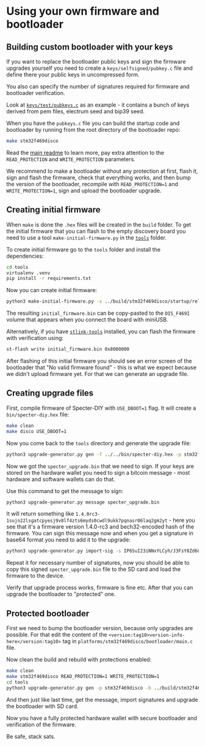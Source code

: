 # Using your own firmware and bootloader

## Building custom bootloader with your keys

If you want to replace the bootloader public keys and sign the firmware upgrades yourself
you need to create a `keys/selfsigned/pubkey.c` file and define there your public keys in uncompressed form.

You also can specify the number of signatures required for firmware and bootloader verification.

Look at [`keys/test/pubkeys.c`](../keys/test/pubkeys.c) as an example - it contains a bunch of keys derived from pem files, electrum seed and bip39 seed.

When you have the `pubkeys.c` file you can build the startup code and bootloader by running from the root directory of the bootloader repo:

```sh
make stm32f469disco
```

Read the [main readme](../README.md) to learn more, pay extra attention to the `READ_PROTECTION` and `WRITE_PROTECTION` parameters.

We recommend to make a bootloader without any protection at first, flash it, sign and flash the firmware, check that everything works, and then bump the version of the bootloader, recompile with `READ_PROTECTION=1` and `WRITE_PROTECTION=1`, sign and upload the bootloader upgrade.

## Creating initial firmware

When `make` is done the `.hex` files will be created in the `build` folder. To get the initial firmware that you can flash to the empty discovery board you need to use a tool `make-initial-firmware.py` in the [`tools`](../tools) folder.

To create initial firmware go to the `tools` folder and install the dependencies:

```sh
cd tools
virtualenv .venv
pip install -r requirements.txt
```

Now you can create initial firmware:

```sh
python3 make-initial-firmware.py -s ../build/stm32f469disco/startup/release/startup.hex -b ../build/stm32f469disco/bootloader/release/bootloader.hex -bin initial_firmware.bin
```

The resulting `initial_firmware.bin` can be copy-pasted to the `DIS_F469I` volume that appears when you connect the board with miniUSB.

Alternatively, if you have [`stlink-tools`](https://github.com/stlink-org/stlink) installed, you can flash the firmware with verification using:
```sh
st-flash write initial_firmware.bin 0x8000000
```

After flashing of this initial firmware you should see an error screen of the bootloader that "No valid firmware found" - this is what we expect because we didn't upload firmware yet. For that we can generate an upgrade file.

## Creating upgrade files

First, compile firmware of Specter-DIY with `USE_DBOOT=1` flag. It will create a `bin/specter-diy.hex` file:

```sh
make clean
make disco USE_DBOOT=1
```

Now you come back to the `tools` directory and generate the upgrade file:

```sh
python3 upgrade-generator.py gen -f ../../bin/specter-diy.hex -p stm32f469disco specter_upgrade.bin
```

Now we got the `specter_upgrade.bin` that we need to sign. If your keys are stored on the hardware wallet you need to sign a bitcoin message - most hardware and software wallets can do that.

Use this command to get the message to sign:

```sh
python3 upgrade-generator.py message specter_upgrade.bin 
```

It will return something like `1.4.0rc3-1sujn22lsgatcpyesj9v8lf4zts6myds0cwdl9ukk7pqnasr06laq2gm2yt` - here you see that it's a firmware version 1.4.0-rc3 and bech32-encoded hash of the firmware. You can sign this message now and when you get a signature in base64 format you need to add it to the upgrade:

```sh
python3 upgrade-generator.py import-sig -s IP6SuI23iNNxYLCyh/J3FsY8Zd687tfMNFR37ZppprGNDG1Ij3Oh4u3PvrYmdno/PRG9Lqourael5oAJ+kWT+d4= specter_upgrade.bin
```

Repeat it for necessary number of signatures, now you should be able to copy this signed `specter_upgrade.bin` file to the SD card and load the firmware to the device.

Verify that upgrade process works, firmware is fine etc. After that you can upgrade the bootloader to "protected" one.

## Protected bootloader

First we need to bump the bootloader version, because only upgrades are possible. For that edit the content of the `<version:tag10>version-info-here</version:tag10>` tag in `platforms/stm32f469disco/bootloader/main.c` file.

Now clean the build and rebuild with protections enabled:

```sh
make clean
make stm32f469disco READ_PROTECTION=1 WRITE_PROTECTION=1
cd tools
python3 upgrade-generator.py gen -p stm32f469disco -b ../build/stm32f469disco/bootloader/release/bootloader.hex specter_upgrade_bootloader.bin
```

And then just like last time, get the message, import signatures and upgrade the bootloader with SD card.

Now you have a fully protected hardware wallet with secure bootloader and verification of the firmware.

Be safe, stack sats.
